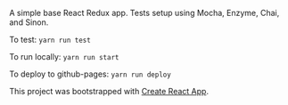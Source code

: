 A simple base React Redux app.  Tests setup using Mocha, Enzyme, Chai, and Sinon.

To test: `yarn run test`

To run locally: `yarn run start`

To deploy to github-pages: `yarn run deploy`

This project was bootstrapped with [Create React App](https://github.com/facebookincubator/create-react-app).
